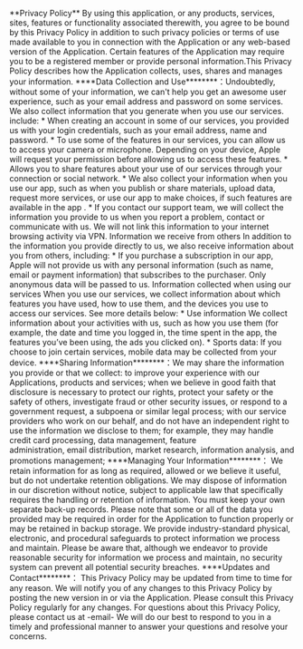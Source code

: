 \*\*Privacy Policy\*\* By using this application, or any products, services, sites, features or functionality associated therewith, you agree to be bound by this Privacy Policy in addition to such privacy policies or terms of use made available to you in connection with the Application or any web-based version of the Application. Certain features of the Application may require you to be a registered member or provide personal information.This Privacy Policy describes how the Application collects, uses, shares and manages your information. \*\*\*\*Data Collection and Use\*\*\*\*\*\*\*\*：Undoubtedly, without some of your information, we can't help you get an awesome user experience, such as your email address and password on some services. We also collect information that you generate when you use our services. include: * When creating an account in some of our services, you provided us with your login credentials, such as your email address, name and password. * To use some of the features in our services, you can allow us to access your camera or microphone. Depending on your device, Apple will request your permission before allowing us to access these features. * Allows you to share features about your use of our services through your connection or social network. * We also collect your information when you use our app, such as when you publish or share materials, upload data, request more services, or use our app to make choices, if such features are available in the app . * If you contact our support team, we will collect the information you provide to us when you report a problem, contact or communicate with us. We will not link this information to your internet browsing activity via VPN. Information we receive from others In addition to the information you provide directly to us, we also receive information about you from others, including: * If you purchase a subscription in our app, Apple will not provide us with any personal information (such as name, email or payment information) that subscribes to the purchaser. Only anonymous data will be passed to us. Information collected when using our services When you use our services, we collect information about which features you have used, how to use them, and the devices you use to access our services. See more details below: * Use information We collect information about your activities with us, such as how you use them (for example, the date and time you logged in, the time spent in the app, the features you’ve been using, the ads you clicked on). * Sports data: If you choose to join certain services, mobile data may be collected from your device. \*\*\*\*Sharing Information\*\*\*\*\*\*\*\*：We may share the information you provide or that we collect: to improve your experience with our Applications, products and services; when we believe in good faith that disclosure is necessary to protect our rights, protect your safety or the safety of others, investigate fraud or other security issues, or respond to a government request, a subpoena or similar legal process; with our service providers who work on our behalf, and do not have an independent right to use the information we disclose to them; for example, they may handle credit card processing, data management, feature administration, email distribution, market research, information analysis, and promotions management; \*\*\*\*Managing Your Information\*\*\*\*\*\*\*\*： We retain information for as long as required, allowed or we believe it useful, but do not undertake retention obligations. We may dispose of information in our discretion without notice, subject to applicable law that specifically requires the handling or retention of information. You must keep your own separate back-up records. Please note that some or all of the data you provided may be required in order for the Application to function properly or may be retained in backup storage. We provide industry-standard physical, electronic, and procedural safeguards to protect information we process and maintain. Please be aware that, although we endeavor to provide reasonable security for information we process and maintain, no security system can prevent all potential security breaches. \*\*\*\*Updates and Contact\*\*\*\*\*\*\*\*： This Privacy Policy may be updated from time to time for any reason. We will notify you of any changes to this Privacy Policy by posting the new version in or via the Application. Please consult this Privacy Policy regularly for any changes. For questions about this Privacy Policy, please contact us at -email- We will do our best to respond to you in a timely and professional manner to answer your questions and resolve your concerns.